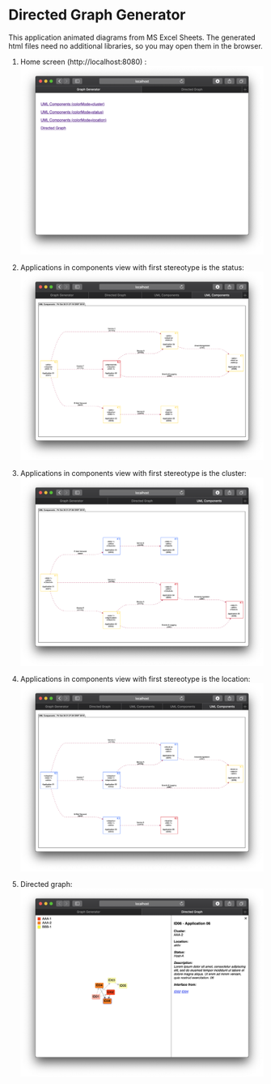 # Directed Graph Generator

This application animated diagrams from MS Excel Sheets. The generated html files need no additional libraries, so you
may open them in the browser.

1) Home screen (http://localhost:8080) :
![alt text](https://github.com/MarkusSprunck/directed_graph_generator/blob/master/home.png)

2) Applications in components view with first stereotype is the status:
![alt text](https://github.com/MarkusSprunck/directed_graph_generator/blob/master/status.png)

3) Applications in components view with first stereotype is the cluster:
![alt text](https://github.com/MarkusSprunck/directed_graph_generator/blob/master/cluster.png)

4) Applications in components view with first stereotype is the location:
![alt text](https://github.com/MarkusSprunck/directed_graph_generator/blob/master/location.png)

5) Directed graph:
![alt text](https://github.com/MarkusSprunck/directed_graph_generator/blob/master/directed-graph.png)

